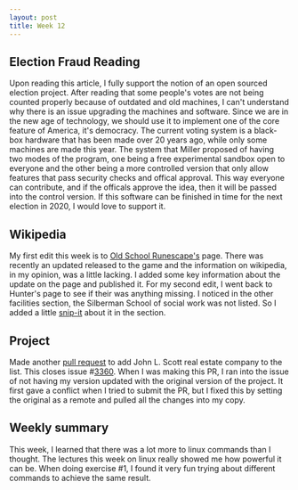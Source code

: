 ```yaml
---
layout: post
title: Week 12
---
```


## Election Fraud Reading

Upon reading this article, I fully support the notion of an open sourced election project. After reading that some people's votes are not being counted properly because of outdated and old machines, I can't understand why there is an issue upgrading the machines and software. Since we are in the new age of technology, we should use it to implement one of the core feature of America, it's democracy. The current voting system is a black-box hardware that has been made over 20 years ago, while only some machines are made this year. The system that Miller proposed of having two modes of the program, one being a free experimental sandbox open to everyone and the other being a more controlled version that only allow features that pass security checks and offical approval. This way everyone can contribute, and if the officals approve the idea, then it will be passed into the control version. If this software can be finished in time for the next election in 2020, I would love to support it.

## Wikipedia

My first edit this week is to [Old School Runescape's](https://en.wikipedia.org/w/index.php?title=Old_School_RuneScape&oldid=927189576) page. There was recently an updated released to the game and the information on wikipedia, in my opinion, was a little lacking. I added some key information about the update on the page and published it. For my second edit, I went back to Hunter's page to see if their was anything missing. I noticed in the other facilities section, the Silberman School of social work was not listed. So I added a little [snip-it](https://en.wikipedia.org/w/index.php?title=Hunter_College&oldid=927195052) about it in the section.

## Project

Made another [pull request](https://github.com/osmlab/name-suggestion-index/pull/3391) to add John L. Scott real estate company to the list. This closes issue #[3360](https://github.com/osmlab/name-suggestion-index/issues/3360). When I was making this PR, I ran into the issue of not having my version updated with the original version of the project. It first gave a conflict when I tried to submit the PR, but I fixed this by setting the original as a remote and pulled all the changes into my copy.

## Weekly summary

This week, I learned that there was a lot more to linux commands than I thought. The lectures this week on linux really showed me how powerful it can be. When doing exercise #1, I found it very fun trying about different commands to achieve the same result.
